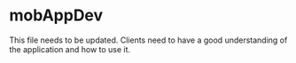 # mobAppDev

This file needs to be updated. Clients need to have a good understanding of the application and how to use it.
